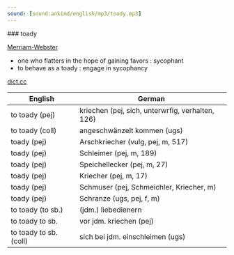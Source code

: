 ```yaml
---
sound: [sound:ankimd/english/mp3/toady.mp3]
---
```


\### toady

[Merriam-Webster](https://www.merriam-webster.com/dictionary/toady)

- one who flatters in the hope of gaining favors : sycophant
- to behave as a toady : engage in sycophancy

[dict.cc](https://www.dict.cc/toady)

| English        | German       |
| -------------- | ------------ |
| to toady (pej) | kriechen (pej, sich, unterwrfig, verhalten, 126) |
| to toady (coll) | angeschwänzelt kommen (ugs) |
| toady (pej) | Arschkriecher (vulg, pej, m, 517) |
| toady (pej) | Schleimer (pej, m, 189) |
| toady (pej) | Speichellecker (pej, m, 27) |
| toady (pej) | Kriecher (pej, m, 17) |
| toady (pej) | Schmuser (pej, Schmeichler, Kriecher, m) |
| toady (pej) | Schranze (ugs, pej, f, m) |
| to toady (to sb.) | (jdm.) liebedienern |
| to toady to sb. | vor jdm. kriechen (pej) |
| to toady to sb. (coll) | sich bei jdm. einschleimen (ugs) |
